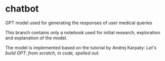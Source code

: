 # chatbot
GPT model used for generating the responses of user medical queries

This branch contains only a notebook used for initial research, exploration and explanation of the model.

The model is implemented based on the tutorial by Andrej Karpaty: *Let's build GPT: from scratch, in code, spelled out.*